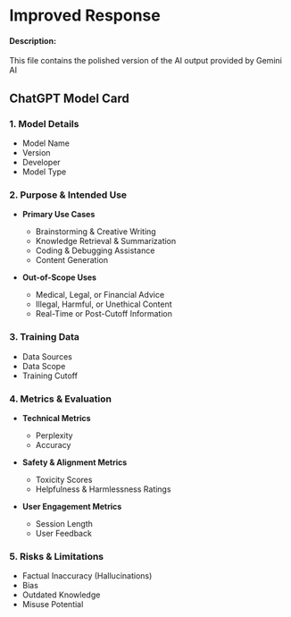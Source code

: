 # Improved Response

#### Description:
This file contains the polished version of the AI output provided by Gemini AI


## ChatGPT Model Card

### 1. Model Details

* Model Name
* Version
* Developer
* Model Type

### 2. Purpose & Intended Use

* **Primary Use Cases**

  * Brainstorming & Creative Writing
  * Knowledge Retrieval & Summarization
  * Coding & Debugging Assistance
  * Content Generation
* **Out-of-Scope Uses**

  * Medical, Legal, or Financial Advice
  * Illegal, Harmful, or Unethical Content
  * Real-Time or Post-Cutoff Information

### 3. Training Data

* Data Sources
* Data Scope
* Training Cutoff

### 4. Metrics & Evaluation

* **Technical Metrics**

  * Perplexity
  * Accuracy
* **Safety & Alignment Metrics**

  * Toxicity Scores
  * Helpfulness & Harmlessness Ratings
* **User Engagement Metrics**

  * Session Length
  * User Feedback

### 5. Risks & Limitations

* Factual Inaccuracy (Hallucinations)
* Bias
* Outdated Knowledge
* Misuse Potential
